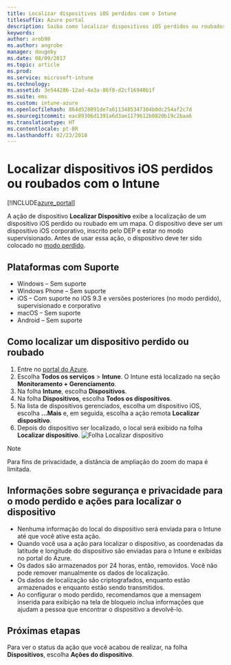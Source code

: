 ```yaml
---
title: Localizar dispositivos iOS perdidos com o Intune
titlesuffix: Azure portal
description: Saiba como localizar dispositivos iOS perdidos ou roubados com o Intune.
keywords: 
author: arob98
ms.author: angrobe
manager: dougeby
ms.date: 08/09/2017
ms.topic: article
ms.prod: 
ms.service: microsoft-intune
ms.technology: 
ms.assetid: 3e544286-12ad-4a3a-86f8-d2cf16940b1f
ms.suite: ems
ms.custom: intune-azure
ms.openlocfilehash: 864d528091de7a6113485347304b0dc254af2c7d
ms.sourcegitcommit: eac89306d1391a6d3ae1179612b0820b19c2baa6
ms.translationtype: HT
ms.contentlocale: pt-BR
ms.lasthandoff: 02/23/2018
---
```

# <a name="locate-lost-or-stolen-ios-devices-with-intune"></a>Localizar dispositivos iOS perdidos ou roubados com o Intune


[!INCLUDE[azure_portal](./includes/azure_portal.md)]

A ação de dispositivo **Localizar Dispositivo** exibe a localização de um dispositivo iOS perdido ou roubado em um mapa. O dispositivo deve ser um dispositivo iOS corporativo, inscrito pelo DEP e estar no modo supervisionado. Antes de usar essa ação, o dispositivo deve ter sido colocado no [modo perdido](device-lost-mode.md).

## <a name="supported-platforms"></a>Plataformas com Suporte

- Windows – Sem suporte
- Windows Phone – Sem suporte
- iOS – Com suporte no iOS 9.3 e versões posteriores (no modo perdido), supervisionado e corporativo
- macOS – Sem suporte
- Android – Sem suporte

## <a name="how-to-locate-a-lost-or-stolen-device"></a>Como localizar um dispositivo perdido ou roubado

1. Entre no [portal do Azure](https://portal.azure.com).
2. Escolha **Todos os serviços** > **Intune**. O Intune está localizado na seção **Monitoramento + Gerenciamento**.
3. Na folha **Intune**, escolha **Dispositivos**.
4. Na folha **Dispositivos**, escolha **Todos os dispositivos**.
5. Na lista de dispositivos gerenciados, escolha um dispositivo iOS, escolha **...Mais** e, em seguida, escolha a ação remota **Localizar dispositivo**.
6. Depois do dispositivo ser localizado, o local será exibido na folha **Localizar dispositivo**.
    ![Folha Localizar dispositivo](./media/locate-device.png)

>[!NOTE]
>Para fins de privacidade, a distância de ampliação do zoom do mapa é limitada.

## <a name="security-and-privacy-information-for-the-lost-mode-and-locate-device-actions"></a>Informações sobre segurança e privacidade para o modo perdido e ações para localizar o dispositivo
- Nenhuma informação do local do dispositivo será enviada para o Intune até que você ative esta ação.
- Quando você usa a ação para localizar o dispositivo, as coordenadas da latitude e longitude do dispositivo são enviadas para o Intune e exibidas no portal do Azure.
- Os dados são armazenados por 24 horas, então, removidos. Você não pode remover manualmente os dados de localização.
- Os dados de localização são criptografados, enquanto estão armazenados e enquanto estão sendo transmitidos.
- Ao configurar o modo perdido, recomendamos que a mensagem inserida para exibição na tela de bloqueio inclua informações que ajudam a pessoa que encontrar o dispositivo a devolvê-lo.


## <a name="next-steps"></a>Próximas etapas

Para ver o status da ação que você acabou de realizar, na folha **Dispositivos**, escolha **Ações do dispositivo**.